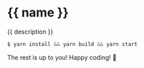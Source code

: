 # {{ name }}

{{ description }}

```js
$ yarn install && yarn build && yarn start
```

The rest is up to you! Happy coding! 🎉
